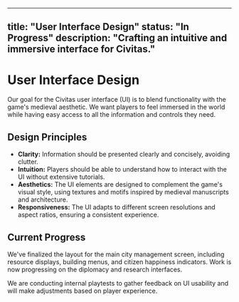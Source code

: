 ---
title: "User Interface Design"
status: "In Progress"
description: "Crafting an intuitive and immersive interface for Civitas."
-

# User Interface Design

Our goal for the Civitas user interface (UI) is to blend functionality with the game's medieval aesthetic. We want players to feel immersed in the world while having easy access to all the information and controls they need.

## Design Principles

*   **Clarity:** Information should be presented clearly and concisely, avoiding clutter.
*   **Intuition:** Players should be able to understand how to interact with the UI without extensive tutorials.
*   **Aesthetics:** The UI elements are designed to complement the game's visual style, using textures and motifs inspired by medieval manuscripts and architecture.
*   **Responsiveness:** The UI adapts to different screen resolutions and aspect ratios, ensuring a consistent experience.

## Current Progress

We've finalized the layout for the main city management screen, including resource displays, building menus, and citizen happiness indicators. Work is now progressing on the diplomacy and research interfaces.

We are conducting internal playtests to gather feedback on UI usability and will make adjustments based on player experience.
